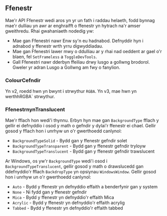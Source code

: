 ## Ffenestr

Mae'r API Ffenestr wedi aros yn yr un fath i raddau helaeth, fodd bynnag mae'r dulliau yn awr ar enghraifft o ffenestr yn hytrach na'r amser gweithredu. Rhai gwahaniaeth nodedig yw:

- Mae gan Ffenestri nawr Enw sy'n eu hadnabod. Defnyddir hyn i adnabod y ffenestr wrth yrru digwyddiadau.
- Mae gan Ffenestri lawer mwy o ddulliau ar y rhai nad oeddent ar gael o'r blaen, fel `SetFrameless` a `ToggleDevTools`.
- Gall Ffenestri nawr dderbyn ffeiliau drwy lusgo a gollwng brodorol. Gweler yr adran Lusgo a Gollwng am fwy o fanylion.

### ColourCefndir

Yn v2, roedd hwn yn bwynt i strwythur `RGBA`. Yn v3, mae hwn yn werthhRGBA` strwythur.

### FfenestrnynTranslucent

Mae'r fflach hon wedi'i thynnu. Erbyn hyn mae gan `BackgroundType` fflach y gellir ei defnyddio i osod y math o gefndir y dylai'r ffenestr ei chael. Gellir gosod y fflach hon i unrhyw un o'r gwerthoedd canlynol:

- `BackgroundTypeSolid` - Bydd gan y ffenestr gefndir solet
- `BackgroundTypeTransparent` - Bydd gan y ffenestr gefndir tryloyw
- `BackgroundTypeTranslucent` - Bydd gan y ffenestr gefndir trawslucent

Ar Windows, os yw'r `BackgroundType` wedi'i osod i `BackgroundTypeTranslucent`, gellir gosod y math o drawslucedd gan ddefnyddio'r fflach `BackdropType` yn opsiynau `WindowsWindow`. Gellir gosod hon i unrhyw un o'r gwerthoedd canlynol:

- `Auto` - Bydd y ffenestr yn defnyddio effaith a benderfynir gan y system
- `None` - Ni fydd gan y ffenestr gefndir
- `Mica` - Bydd y ffenestr yn defnyddio'r effaith Mica
- `Acrylic` - Bydd y ffenestr yn defnyddio'r effaith acrylig
- `Tabbed` - Bydd y ffenestr yn defnyddio'r effaith tabbed